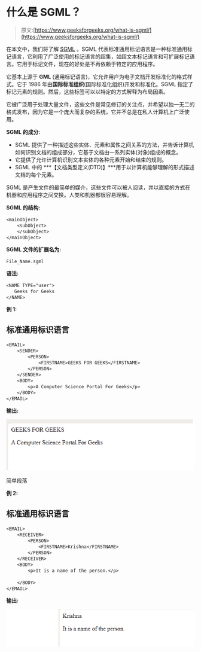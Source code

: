 # 什么是 SGML？

> 原文:[https://www.geeksforgeeks.org/what-is-sgml/](https://www.geeksforgeeks.org/what-is-sgml/)

在本文中，我们将了解 [SGML](https://www.geeksforgeeks.org/?p=396587) 。SGML 代表标准通用标记语言是一种标准通用标记语言，它利用了广泛使用的标记语言的超集，如超文本标记语言和可扩展标记语言。它用于标记文件，现在的好处是不再依赖于特定的应用程序。

它基本上源于 **GML** (通用标记语言)，它允许用户为电子文档开发标准化的格式样式。它于 1986 年由**国际标准组织**(国际标准化组织)开发和标准化。SGML 指定了标记元素的规则。然后，这些标签可以以特定的方式解释为布局因素。

它被广泛用于处理大量文件，这些文件是常见修订的关注点，并希望以独一无二的格式发布，因为它是一个庞大而复杂的系统，它并不总是在私人计算机上广泛使用。

**SGML 的成分:**

*   SGML 提供了一种描述这些实体、元素和属性之间关系的方法，并告诉计算机如何识别文档的组成部分，它基于文档由一系列实体(对象)组成的概念。
*   它提供了允许计算机识别文本实体的各种元素开始和结束的规则。
*   SGML 中的 ***【文档类型定义(DTD)】***用于以计算机能够理解的形式描述文档的每个元素。

SGML 是产生文件的最简单的媒介，这些文件可以被人阅读，并以直接的方式在机器和应用程序之间交换。人类和机器都很容易理解。

**SGML 的结构:**

```htmlhtml
<mainObject> 
    <subObject>  
    </subObject>
</mainObject> 
```

**SGML 文件的扩展名为:**

```htmlhtml
File_Name.sgml
```

**语法:**

```htmlhtml
<NAME TYPE="user">
   Geeks for Geeks
</NAME>
```

**例 1:**

## 标准通用标识语言

```htmlhtml
<EMAIL>
    <SENDER>
        <PERSON>
            <FIRSTNAME>GEEKS FOR GEEKS</FIRSTNAME>     
        </PERSON>
    </SENDER>
    <BODY>        
        <p>A Computer Science Portal For Geeks</p>
    </BODY>
</EMAIL>
```

**输出:**

![](img/9a311a0d973fd5fda03bccb35c12a638.png)

简单段落

**例 2:**

## 标准通用标识语言

```htmlhtml
<EMAIL>
    <RECEIVER>
        <PERSON>
            <FIRSTNAME>Krishna</FIRSTNAME>     
        </PERSON>
    </RECEIVER>
    <BODY>        
        <p>It is a name of the person.</p>

    </BODY>
</EMAIL>
```

**输出:**

![](img/50d3eef99977a2bcf24106e2e65d9861.png)